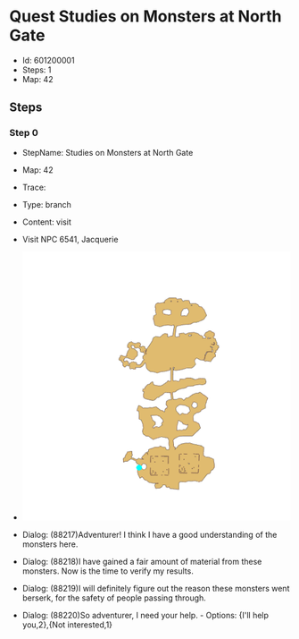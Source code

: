 # Quest Studies on Monsters at North Gate

- Id: 601200001
- Steps: 1
- Map: 42

## Steps

### Step 0
- StepName:  Studies on Monsters at North Gate
- Map:  42
- Trace:  
- Type:  branch
- Content:  visit
- Visit NPC 6541, Jacquerie

- ![images/601200001_0.png](images/601200001_0.png)
- Dialog: (88217)Adventurer! I think I have a good understanding of the monsters here.
- Dialog: (88218)I have gained a fair amount of material from these monsters. Now is the time to verify my results.
- Dialog: (88219)I will definitely figure out the reason these monsters went berserk, for the safety of people passing through.
- Dialog: (88220)So adventurer, I need your help. - Options: {I'll help you,2},{Not interested,1}


